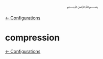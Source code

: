 <p align=center>
   ﷽
</p>

[← Configurations](/docs/CONFIGURATION.md)

# compression


[← Configurations](/docs/CONFIGURATION.md)


